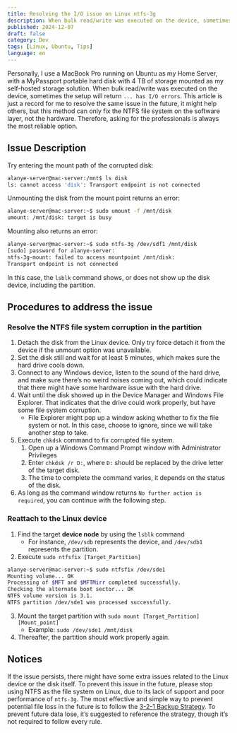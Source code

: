 ```yaml
---
title: Resolving the I/O issue on Linux ntfs-3g
description: When bulk read/write was executed on the device, sometimes the setup will return ... has I/O errors. The article introduces a method to fix the file system corruption caused by ntfs-3g.
published: 2024-12-07
draft: false
category: Dev
tags: [Linux, Ubuntu, Tips]
language: en
---
```


Personally, I use a MacBook Pro running on Ubuntu as my Home Server, with a MyPassport portable hard disk with 4 TB of storage mounted as my self-hosted storage solution. When bulk read/write was executed on the device, sometimes the setup will return `... has I/O errors`. 
This article is just a record for me to resolve the same issue in the future, it might help others, but this method can only fix the NTFS file system on the software layer, not the hardware. Therefore, asking for the professionals is always the most reliable option.

## Issue Description
Try entering the mount path of the corrupted disk:
```bash
alanye-server@mac-server:/mnt$ ls disk
ls: cannot access 'disk': Transport endpoint is not connected
```

Unmounting the disk from the mount point returns an error:
```bash
alanye-server@mac-server:~$ sudo umount -f /mnt/disk
umount: /mnt/disk: target is busy
```

Mounting also returns an error:
```bash
alanye-server@mac-server:~$ sudo ntfs-3g /dev/sdf1 /mnt/disk
[sudo] password for alanye-server:
ntfs-3g-mount: failed to access mountpoint /mnt/disk:
Transport endpoint is not connected
```

In this case, the `lsblk` command shows, or does not show up the disk device, including the partition.

## Procedures to address the issue
### Resolve the NTFS file system corruption in the partition
1. Detach the disk from the Linux device. Only try force detach it from the device if the unmount option was unavailable.
2. Set the disk still and wait for at least 5 minutes, which makes sure the hard drive cools down.
3. Connect to any Windows device, listen to the sound of the hard drive, and make sure there’s no weird noises coming out, which could indicate that there might have some hardware issue with the hard drive. 
4. Wait until the disk showed up in the Device Manager and Windows File Explorer. That indicates that the drive could work properly, but have some file system corruption. 
	- File Explorer might pop up a window asking whether to fix the file system or not. In this case, choose to ignore, since we will take another step to take.
5. Execute `chkdsk` command to fix corrupted file system.
	1. Open up a Windows Command Prompt window with Administrator Privileges
	2. Enter `chkdsk /r D:`, where `D:` should be replaced by the drive letter of the target disk.
	3. The time to complete the command varies, it depends on the status of the disk. 
6. As long as the command window returns `No further action is required`, you can continue with the following step.

### Reattach to the Linux device
1.  Find the target **device node** by using the `lsblk` command
	- For instance, `/dev/sdb` represents the device, and `/dev/sdb1` represents the partition.
2. Execute `sudo ntfsfix [Target_Partition]`
```bash
alanye-server@mac-server:~$ sudo ntfsfix /dev/sde1
Mounting volume... OK
Processing of $MFT and $MFTMirr completed successfully.
Checking the alternate boot sector... OK
NTFS volume version is 3.1.
NTFS partition /dev/sde1 was processed successfully.
```

3. Mount the target partition with `sudo mount [Target_Partition] [Mount_point]`
	- Example: `sudo /dev/sde1 /mnt/disk`
4. Thereafter, the partition should work properly again.

## Notices
If the issue persists, there might have some extra issues related to the Linux device or the disk itself. To prevent this issue in the future, please stop using NTFS as the file system on Linux, due to its lack of support and poor performance of `ntfs-3g`.
The most effective and simple way to prevent potential file loss in the future is to follow the [3-2-1 Backup Strategy](https://www.backblaze.com/blog/the-3-2-1-backup-strategy/). To prevent future data lose, it’s suggested to reference the strategy, though it’s not required to follow every rule.